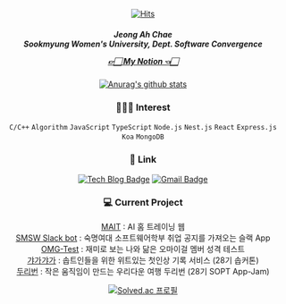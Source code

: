  <div align=center>
 
  
[![Hits](https://hits.seeyoufarm.com/api/count/incr/badge.svg?url=https%3A%2F%2Fgithub.com%2Fjokj624)](https://hits.seeyoufarm.com) 
<h5 align="center">
Jeong Ah Chae<br/>   
 Sookmyung Women's University, Dept. Software Convergence    </br> 
    
[👉🏻 My Notion 👈🏻](https://jobchae.notion.site/Developer-730cfc75b1c14bc8a8f17409a66e1ff6)
 
</h5>  

 [![Anurag's github stats](https://github-readme-stats.vercel.app/api?username=jokj624)](https://github.com/jokj624) 

### 🙋🏻‍♀️ Interest
`C/C++` `Algorithm` `JavaScript` `TypeScript` `Node.js` `Nest.js` `React` `Express.js` `Koa` `MongoDB` 
  

<h3 align="center"> 🔗 Link </h3>


 
 [![Tech Blog Badge](http://img.shields.io/badge/-Tech%20blog-black?style=flat-square&logo=github&link=https://iot624.tistory.com/)](https://iot624.tistory.com/)
  [![Gmail Badge](https://img.shields.io/badge/Gmail-d14836?style=flat-square&logo=Gmail&logoColor=white&link=mailto:jokj624@gmail.com)](mailto:jokj624@gmail.com)
 
 

<h3 align="center"> 💻 Current Project </h3>   

[MAIT](https://github.com/jokj624/AIhomeTraining_web) : AI 홈 트레이닝 웹   
[SMSW Slack bot](https://github.com/jokj624/sw-slackbot) : 숙명여대 소프트웨어학부 취업 공지를 가져오는 슬랙 App   
[OMG-Test](https://github.com/jokj624/OMG-Test) : 재미로 보는 나와 닮은 오마이걸 멤버 성격 테스트   
[갸가갸가](https://github.com/jokj624/GaGaGaGaServer) : 솝트인들을 위한 위트있는 첫인상 기록 서비스 (28기 솝커톤)   
[두리번](https://github.com/TeamDooRiBon/DooRi-Server) : 작은 움직임이 만드는 우리다운 여행 두리번 (28기 SOPT App-Jam)

 
 [![Solved.ac 프로필](http://mazassumnida.wtf/api/pastel/generate_badge?boj=jokj624)](https://solved.ac/jokj624) 
</div>
